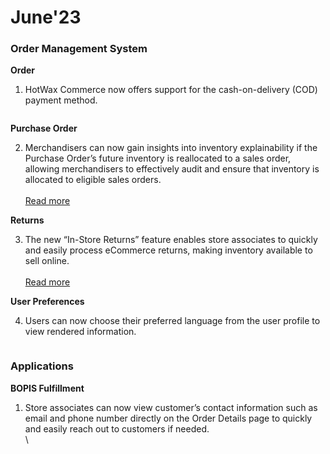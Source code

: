 # June'23

### Order Management System

**Order**

1. HotWax Commerce now offers support for the cash-on-delivery (COD) payment method.

<figure><img src="https://www.hotwax.co/hs-fs/hubfs/Added%20COD%20payment%20method.png?width=820&#x26;height=598&#x26;name=Added%20COD%20payment%20method.png" alt=""><figcaption></figcaption></figure>

**Purchase Order**

2. Merchandisers can now gain insights into inventory explainability if the Purchase Order’s future inventory is reallocated to a sales order, allowing merchandisers to effectively audit and ensure that inventory is allocated to eligible sales orders. \
   \
   [Read more](merchandisers-will-get-better-explainability-when-pos-future-inventory-is-reallocated.md)

**Returns**

3. The new “In-Store Returns” feature enables store associates to quickly and easily process eCommerce returns, making inventory available to sell online. \
   \
   [Read more](launched-in-store-returns.md)

**User Preferences**

4. Users can now choose their preferred language from the user profile to view rendered information.

<figure><img src="https://www.hotwax.co/hs-fs/hubfs/Add%20language%20preference.png?width=820&#x26;height=604&#x26;name=Add%20language%20preference.png" alt=""><figcaption></figcaption></figure>

### Applications

**BOPIS Fulfillment**

1.  Store associates can now view customer’s contact information such as email and phone number directly on the Order Details page to quickly and easily reach out to customers if needed.\
    \


    <figure><img src="https://www.hotwax.co/hs-fs/hubfs/Customer%20details.png?width=2064&#x26;height=1520&#x26;name=Customer%20details.png" alt=""><figcaption></figcaption></figure>

#### &#x20;
